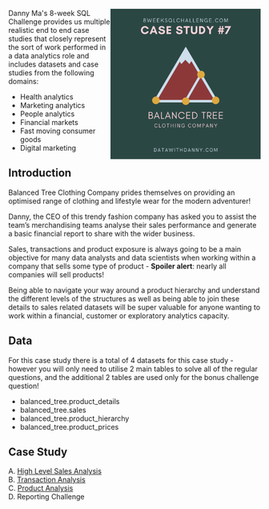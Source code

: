 <a href="https://8weeksqlchallenge.com/case-study-7/"> <img align="right" width="300" height="300" src="https://github.com/ChrisF03/Danny-Ma-SQL-Case-Studies-/blob/main/Solutions/Case%20Study%20%237%20-%20Balanced%20Tree%20Clothing%20Co./7.png"></a>

Danny Ma's 8-week SQL Challenge provides us multiple realistic end to end case studies that closely represent the sort of work performed in a data analytics role and includes datasets and case studies from the following domains:

* Health analytics
* Marketing analytics
* People analytics
* Financial markets
* Fast moving consumer goods
* Digital marketing

## Introduction

Balanced Tree Clothing Company prides themselves on providing an optimised range of clothing and lifestyle wear for the modern adventurer!

Danny, the CEO of this trendy fashion company has asked you to assist the team’s merchandising teams analyse their sales performance and generate a basic financial report to share with the wider business.

Sales, transactions and product exposure is always going to be a main objective for many data analysts and data scientists when working within a company that sells some type of product - **Spoiler alert**: nearly all companies will sell products!

Being able to navigate your way around a product hierarchy and understand the different levels of the structures as well as being able to join these details to sales related datasets will be super valuable for anyone wanting to work within a financial, customer or exploratory analytics capacity.

## Data

For this case study there is a total of 4 datasets for this case study - however you will only need to utilise 2 main tables to solve all of the regular questions, and the additional 2 tables are used only for the bonus challenge question!

* balanced_tree.product_details
* balanced_tree.sales
* balanced_tree.product_hierarchy
* balanced_tree.product_prices

## Case Study
A. [High Level Sales Analysis](https://github.com/ChrisF03/Danny-Ma-SQL-Case-Studies-/blob/main/Solutions/Case%20Study%20%237%20-%20Balanced%20Tree%20Clothing%20Co./solutions/(A)High_Level_Sales_Analysis.md) <br>
B. [Transaction Analysis](https://github.com/ChrisF03/Danny-Ma-SQL-Case-Studies-/blob/main/Solutions/Case%20Study%20%237%20-%20Balanced%20Tree%20Clothing%20Co./solutions/(B)Transaction_Analysis.md) <br>
C. [Product Analysis](https://github.com/ChrisF03/Danny-Ma-SQL-Case-Studies-/blob/main/Solutions/Case%20Study%20%237%20-%20Balanced%20Tree%20Clothing%20Co./solutions/(C)Product_Analysis.md) <br>
D. Reporting Challenge 

